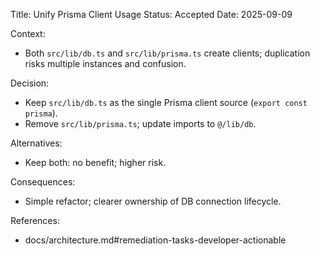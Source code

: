 Title: Unify Prisma Client Usage
Status: Accepted
Date: 2025-09-09

Context:
- Both `src/lib/db.ts` and `src/lib/prisma.ts` create clients; duplication risks multiple instances and confusion.

Decision:
- Keep `src/lib/db.ts` as the single Prisma client source (`export const prisma`).
- Remove `src/lib/prisma.ts`; update imports to `@/lib/db`.

Alternatives:
- Keep both: no benefit; higher risk.

Consequences:
- Simple refactor; clearer ownership of DB connection lifecycle.

References:
- docs/architecture.md#remediation-tasks-developer-actionable

